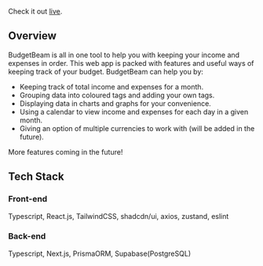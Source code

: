 Check it out [live](https://budget-beam.vercel.app/).

## Overview

BudgetBeam is all in one tool to help you with keeping your income and expenses in order. This web app is packed with features and useful ways of keeping track of your budget. BudgetBeam can help you by:

- Keeping track of total income and expenses for a month.
- Grouping data into coloured tags and adding your own tags.
- Displaying data in charts and graphs for your convenience.
- Using a calendar to view income and expenses for each day in a given month.
- Giving an option of multiple currencies to work with (will be added in the future).

More features coming in the future!

## Tech Stack

### Front-end

Typescript, React.js, TailwindCSS, shadcdn/ui, axios, zustand, eslint

### Back-end

Typescript, Next.js, PrismaORM, Supabase(PostgreSQL)

